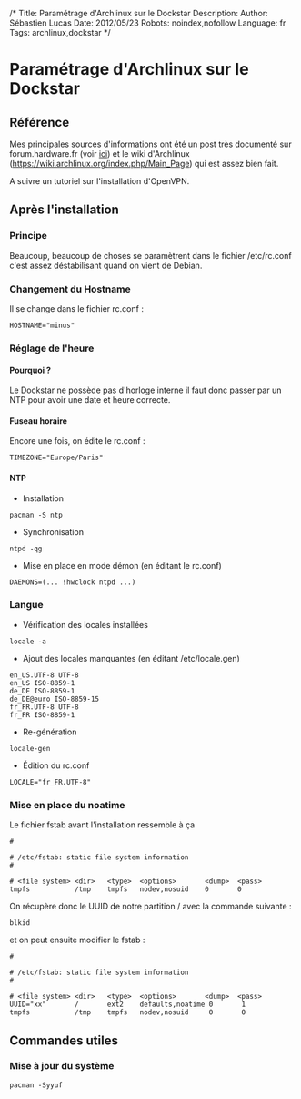 /*
Title: Paramétrage d'Archlinux sur le Dockstar
Description: 
Author: Sébastien Lucas
Date: 2012/05/23
Robots: noindex,nofollow
Language: fr
Tags: archlinux,dockstar
*/
# Paramétrage d'Archlinux sur le Dockstar

## Référence
Mes principales sources d'informations ont été un post très documenté sur forum.hardware.fr (voir [ici](http://forum.hardware.fr/hfr/OSAlternatifs/Hardware-2/seagate-dockstar-computer-sujet_71314_83.htm#t1306553)) et le wiki d'Archlinux (https://wiki.archlinux.org/index.php/Main_Page) qui est assez bien fait.

A suivre un tutoriel sur l'installation d'OpenVPN.

## Après l'installation

### Principe
Beaucoup, beaucoup de choses se paramètrent dans le fichier /etc/rc.conf c'est assez déstabilisant quand on vient de Debian.

### Changement du Hostname

Il se change dans le fichier rc.conf :
```
HOSTNAME="minus"
```

### Réglage de l'heure

#### Pourquoi ?
Le Dockstar ne possède pas d'horloge interne il faut donc passer par un NTP pour avoir une date et heure correcte.

#### Fuseau horaire

Encore une fois, on édite le rc.conf :
```
TIMEZONE="Europe/Paris"
```

#### NTP

*	Installation
```
pacman -S ntp
```
*	Synchronisation
```
ntpd -qg
```
*	Mise en place en mode démon (en éditant le rc.conf)
```
DAEMONS=(... !hwclock ntpd ...)
```

### Langue

*	Vérification des locales installées
```
locale -a
```
*	Ajout des locales manquantes (en éditant /etc/locale.gen)
```
en_US.UTF-8 UTF-8
en_US ISO-8859-1
de_DE ISO-8859-1
de_DE@euro ISO-8859-15
fr_FR.UTF-8 UTF-8
fr_FR ISO-8859-1
```
*	Re-génération
```
locale-gen
```
*	Édition du rc.conf
```
LOCALE="fr_FR.UTF-8"
```

### Mise en place du noatime

Le fichier fstab avant l'installation ressemble à ça
```
#

# /etc/fstab: static file system information
#

# <file system> <dir>   <type>  <options>       <dump>  <pass>
tmpfs           /tmp    tmpfs   nodev,nosuid    0       0
```

On récupère donc le UUID de notre partition / avec la commande suivante :
```
blkid
```

et on peut ensuite modifier le fstab :
```
#

# /etc/fstab: static file system information
#

# <file system> <dir>   <type>  <options>       <dump>  <pass>
UUID="xx"       /       ext2    defaults,noatime 0       1
tmpfs           /tmp    tmpfs   nodev,nosuid     0       0
```

## Commandes utiles

### Mise à jour du système
```
pacman -Syyuf
```


